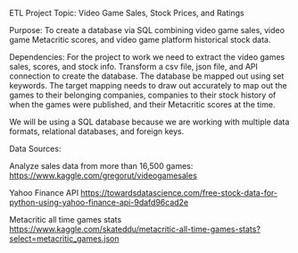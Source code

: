 ETL Project Topic: Video Game Sales, Stock Prices, and Ratings

Purpose: To create a database via SQL combining video game sales, video game Metacritic scores, and video game platform historical stock data.

Dependencies: For the project to work we need to extract the video games sales, scores, and stock info. Transform a csv file, json file, and API connection to create the database. The database be mapped out using set keywords.  The target mapping needs to draw out accurately to map out the games to their belonging companies, companies to their stock history of when the games were published, and their Metacritic scores at the time. 

We will be using a SQL database because we are working with multiple data formats, relational databases, and foreign keys.

Data Sources:  

Analyze sales data from more than 16,500 games:
https://www.kaggle.com/gregorut/videogamesales

Yahoo Finance API
https://towardsdatascience.com/free-stock-data-for-python-using-yahoo-finance-api-9dafd96cad2e

Metacritic all time games stats
https://www.kaggle.com/skateddu/metacritic-all-time-games-stats?select=metacritic_games.json


